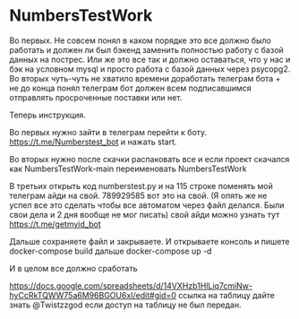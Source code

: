 # NumbersTestWork
Во первых. Не совсем понял в каком порядке это все должно было работать и должен ли был бэкенд заменить полностью работу с базой данных на пострес. Или же это все так и должно оставаться, что у нас и бэк на условном mysql и просто работа с базой данных через psycopg2.
Во вторых чуть-чуть не хватило времени доработать телеграм бота + не до конца понял телеграм бот должен всем подписавшимся отправлять просроченные поставки или нет.

Теперь инструкция. 

Во первых нужно зайти в телеграм перейти к боту. https://t.me/Numberstest_bot и нажать start.


Во вторых нужно после скачки распаковать все и если проект скачался как NumbersTestWork-main переименовать NumbersTestWork

В третьих открыть код numberstest.py и на 115 строке поменять мой телеграм айди на свой.  789929585 вот это на свой. (Я опять же не успел все это сделать чтобы все автоматом через файл делался. Были свои дела и 2 дня вообще не мог писать) свой айди можно узнать тут https://t.me/getmyid_bot


Дальше сохраняете файл и закрываете. И открываете консоль и пишете docker-compose build дальше docker-compose up -d


И в целом все должно сработать

https://docs.google.com/spreadsheets/d/14VXHzb1HlLiq7cmiNw-hyCcRkTQWW75a6M96BGOU6xI/edit#gid=0 ссылка на таблицу дайте знать @Twistzzgod если доступ на таблицу не был передан.
